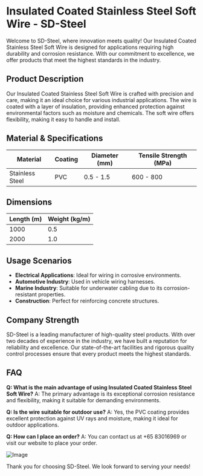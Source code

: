 # Insulated Coated Stainless Steel Soft Wire - SD-Steel

Welcome to SD-Steel, where innovation meets quality! Our Insulated Coated Stainless Steel Soft Wire is designed for applications requiring high durability and corrosion resistance. With our commitment to excellence, we offer products that meet the highest standards in the industry.

## Product Description

Our Insulated Coated Stainless Steel Soft Wire is crafted with precision and care, making it an ideal choice for various industrial applications. The wire is coated with a layer of insulation, providing enhanced protection against environmental factors such as moisture and chemicals. The soft wire offers flexibility, making it easy to handle and install.

## Material & Specifications

| **Material** | **Coating** | **Diameter (mm)** | **Tensile Strength (MPa)** |
|--------------|-------------|--------------------|-----------------------------|
| Stainless Steel | PVC | 0.5 - 1.5 | 600 - 800 |

## Dimensions

| **Length (m)** | **Weight (kg/m)** |
|----------------|-------------------|
| 1000           | 0.5               |
| 2000           | 1.0               |

## Usage Scenarios

- **Electrical Applications**: Ideal for wiring in corrosive environments.
- **Automotive Industry**: Used in vehicle wiring harnesses.
- **Marine Industry**: Suitable for underwater cabling due to its corrosion-resistant properties.
- **Construction**: Perfect for reinforcing concrete structures.

## Company Strength

SD-Steel is a leading manufacturer of high-quality steel products. With over two decades of experience in the industry, we have built a reputation for reliability and excellence. Our state-of-the-art facilities and rigorous quality control processes ensure that every product meets the highest standards.

## FAQ

**Q: What is the main advantage of using Insulated Coated Stainless Steel Soft Wire?**
A: The primary advantage is its exceptional corrosion resistance and flexibility, making it suitable for demanding environments.

**Q: Is the wire suitable for outdoor use?**
A: Yes, the PVC coating provides excellent protection against UV rays and moisture, making it ideal for outdoor applications.

**Q: How can I place an order?**
A: You can contact us at +65 83016969 or visit our website to place your order.

![Image](https://github.com/user-attachments/assets/2567258e-e124-4816-932d-1809bd27ef0b)

Thank you for choosing SD-Steel. We look forward to serving your needs!